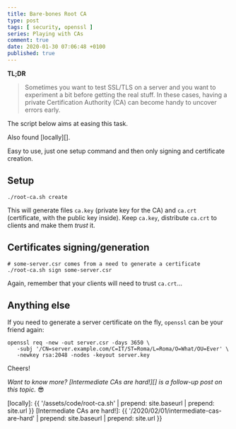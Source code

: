 ```yaml
---
title: Bare-bones Root CA
type: post
tags: [ security, openssl ]
series: Playing with CAs
comment: true
date: 2020-01-30 07:06:48 +0100
published: true
---
```


**TL;DR**

> Sometimes you want to test SSL/TLS on a server and you want to experiment
> a bit before getting the real stuff. In these cases, having a private
> Certification Authority (CA) can become handy to uncover errors early.

The script below aims at easing this task.

<script src="https://gitlab.com/polettix/notechs/snippets/1934697.js"></script>

Also found [locally][].

Easy to use, just one setup command and then only signing and certificate
creation.

## Setup

```shell
./root-ca.sh create
```

This will generate files `ca.key` (private key for the CA) and `ca.crt`
(certificate, with the public key inside). Keep `ca.key`, distribute
`ca.crt` to clients and make them *trust* it.

## Certificates signing/generation

```shell
# some-server.csr comes from a need to generate a certificate
./root-ca.sh sign some-server.csr
```

Again, remember that your clients will need to trust `ca.crt`...

## Anything else

If you need to generate a server certificate on the fly, `openssl` can be
your friend again:

```shell
openssl req -new -out server.csr -days 3650 \
   -subj '/CN=server.example.com/C=IT/ST=Roma/L=Roma/O=What/OU=Ever' \
   -newkey rsa:2048 -nodes -keyout server.key
```

Cheers!

*Want to know more? [Intermediate CAs are hard!][] is a follow-up post on
this topic.* 😎

[locally]: {{ '/assets/code/root-ca.sh' | prepend: site.baseurl | prepend: site.url }}
[Intermediate CAs are hard!]: {{ '/2020/02/01/intermediate-cas-are-hard' | prepend: site.baseurl | prepend: site.url }}
